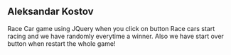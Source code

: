 ## Aleksandar Kostov

Race Car game using JQuery when you click on button Race cars start racing and we have randomly everytime a winner.
Also we have start over button when restart the whole game!
